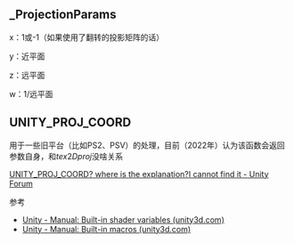 ## _ProjectionParams

x：1或-1（如果使用了翻转的投影矩阵的话）

y：近平面

z：远平面

w：1/远平面

## UNITY_PROJ_COORD

用于一些旧平台（比如PS2、PSV）的处理，目前（2022年）认为该函数会返回参数自身，和$tex2Dproj$没啥关系

[UNITY_PROJ_COORD? where is the explanation?I cannot find it - Unity Forum](https://forum.unity.com/threads/unity_proj_coord-where-is-the-explanation-i-cannot-find-it.154404/)

参考

-   [Unity - Manual: Built-in shader variables (unity3d.com)](https://docs.unity3d.com/Manual/SL-UnityShaderVariables.html)
-   [Unity - Manual: Built-in macros (unity3d.com)](https://docs.unity3d.com/Manual/SL-BuiltinMacros.html)